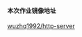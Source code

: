 #### 本次作业镜像地址

[wuzhq1992/http-server](https://hub.docker.com/repository/docker/wuzhq1992/http-server)
